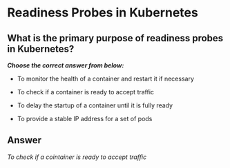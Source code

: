 # Readiness Probes in Kubernetes

## What is the primary purpose of readiness probes in Kubernetes?

***Choose the correct answer from below:***

  - To monitor the health of a container and restart it if necessary

  - To check if a container is ready to accept traffic

  - To delay the startup of a container until it is fully ready
  
  - To provide a stable IP address for a set of pods


## Answer
*To check if a cointainer is ready to accept traffic*
